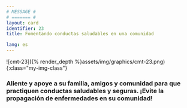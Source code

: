 ```yaml
---
# MESSAGE #
# ======= #
layout: card
identifier: 23
title: Fomentando conductas saludables en una comunidad

lang: es
---
```


![cmt-23]({% render_depth %}assets/img/graphics/cmt-23.png){:class="my-img-class"}

### Aliente y apoye a su familia, amigos y comunidad para que practiquen conductas saludables y seguras. ¡Evite la propagación de enfermedades en su comunidad!
